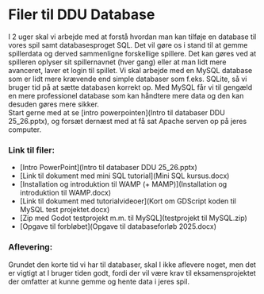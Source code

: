 <h1>Filer til DDU Database</h1>

I 2 uger skal vi arbejde med at forstå hvordan man kan tilføje en database til vores spil samt databasesproget SQL.
Det vil gøre os i stand til at gemme spillerdata og derved sammenligne forskellige spillere. Det kan gøres ved at spilleren oplyser sit
spillernavnet (hver gang) eller at man lidt mere avanceret, laver et login til spillet. 
Vi skal arbejde med en MySQL database som er lidt mere krævende end simple databaser som f.eks. SQLite, så vi bruger tid på at sætte databasen korrekt op.
Med MySQL får vi til gengæld en mere professionel database som kan håndtere mere data og den kan desuden gøres mere sikker.  
Start gerne med at se [intro powerpointen](Intro til databaser DDU 25_26.pptx), og forsæt dernæst med at få sat Apache serven op på jeres computer.

### Link til filer: 
- [Intro PowerPoint](Intro til databaser DDU 25_26.pptx)
- [Link til dokument med mini SQL tutorial](Mini SQL kursus.docx)
- [Installation og introduktion til WAMP (+ MAMP)](Installation og introduktion til WAMP.docx)
- [Link til dokument med tutorialvideoer](Kort om GDScript koden til MySQL test projektet.docx)
- [Zip med Godot testprojekt m.m. til MySQL](testprojekt til MySQL.zip)
- [Opgave til forbløbet](Opgave til databaseforløb 2025.docx)



### Aflevering:
Grundet den korte tid vi har til databaser, skal I ikke aflevere noget, men det er vigtigt at I bruger tiden godt, fordi der vil være krav
til eksamensprojektet der omfatter at kunne gemme og hente data i jeres spil.




